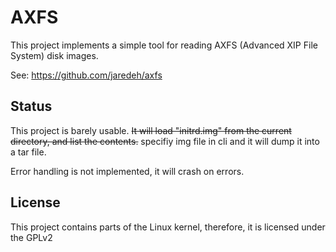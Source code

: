 AXFS
====

This project implements a simple tool for reading AXFS (Advanced XIP File System) disk images.

See: https://github.com/jaredeh/axfs

Status
------

This project is barely usable.  ~~It will load "initrd.img" from the current directory, and list the contents.~~
specifiy img file in cli and it will dump it into a tar file.

Error handling is not implemented, it will crash on errors.

License
-------

This project contains parts of the Linux kernel, therefore, it is licensed under the GPLv2

